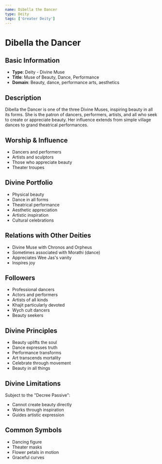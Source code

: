 ```yaml
---
name: Dibella the Dancer
type: Deity
tags: ['Greater Deity']
---
```


# Dibella the Dancer

## Basic Information
- **Type**: Deity - Divine Muse
- **Title**: Muse of Beauty, Dance, Performance
- **Domain**: Beauty, dance, performance arts, aesthetics

## Description
Dibella the Dancer is one of the three Divine Muses, inspiring beauty in all its forms. She is the patron of dancers, performers, artists, and all who seek to create or appreciate beauty. Her influence extends from simple village dances to grand theatrical performances.

## Worship & Influence
- Dancers and performers
- Artists and sculptors
- Those who appreciate beauty
- Theater troupes

## Divine Portfolio
- Physical beauty
- Dance in all forms
- Theatrical performance
- Aesthetic appreciation
- Artistic inspiration
- Cultural celebrations

## Relations with Other Deities
- Divine Muse with Chronos and Orpheus
- Sometimes associated with Morathi (dance)
- Appreciates Wee Jas's vanity
- Inspires joy

## Followers
- Professional dancers
- Actors and performers
- Artists of all kinds
- Khajit particularly devoted
- Wych cult dancers
- Beauty seekers

## Divine Principles
- Beauty uplifts the soul
- Dance expresses truth
- Performance transforms
- Art transcends mortality
- Celebrate through movement
- Beauty in all things

## Divine Limitations
Subject to the "Decree Passive":
- Cannot create beauty directly
- Works through inspiration
- Guides artistic expression

## Common Symbols
- Dancing figure
- Theater masks
- Flower petals in motion
- Graceful curves